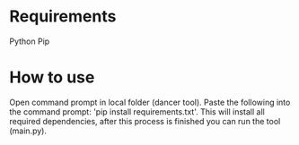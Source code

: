 # Requirements
Python
Pip

# How to use
Open command prompt in local folder (dancer tool). Paste the following into the command prompt: 'pip install requirements.txt'. This will install all required dependencies, after this process is finished you can run the tool (main.py).
